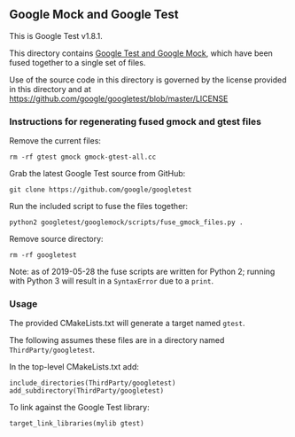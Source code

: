 Google Mock and Google Test
---------------------------

This is Google Test v1.8.1.

This directory contains [Google Test and Google
Mock](https://github.com/google/googletest), which have been fused together to
a single set of files.

Use of the source code in this directory is governed by the license provided
in this directory and at https://github.com/google/googletest/blob/master/LICENSE

### Instructions for regenerating fused gmock and gtest files

Remove the current files:
```
rm -rf gtest gmock gmock-gtest-all.cc
```

Grab the latest Google Test source from GitHub:
```
git clone https://github.com/google/googletest
```

Run the included script to fuse the files together:
```
python2 googletest/googlemock/scripts/fuse_gmock_files.py .
```

Remove source directory:
```
rm -rf googletest
```

Note: as of 2019-05-28 the fuse scripts are written for Python 2; running with
Python 3 will result in a `SyntaxError` due to a `print`.

### Usage

The provided CMakeLists.txt will generate a target named `gtest`.

The following assumes these files are in a directory named
`ThirdParty/googletest`.

In the top-level CMakeLists.txt add:
```
include_directories(ThirdParty/googletest)
add_subdirectory(ThirdParty/googletest)
```

To link against the Google Test library:
```
target_link_libraries(mylib gtest)
```
